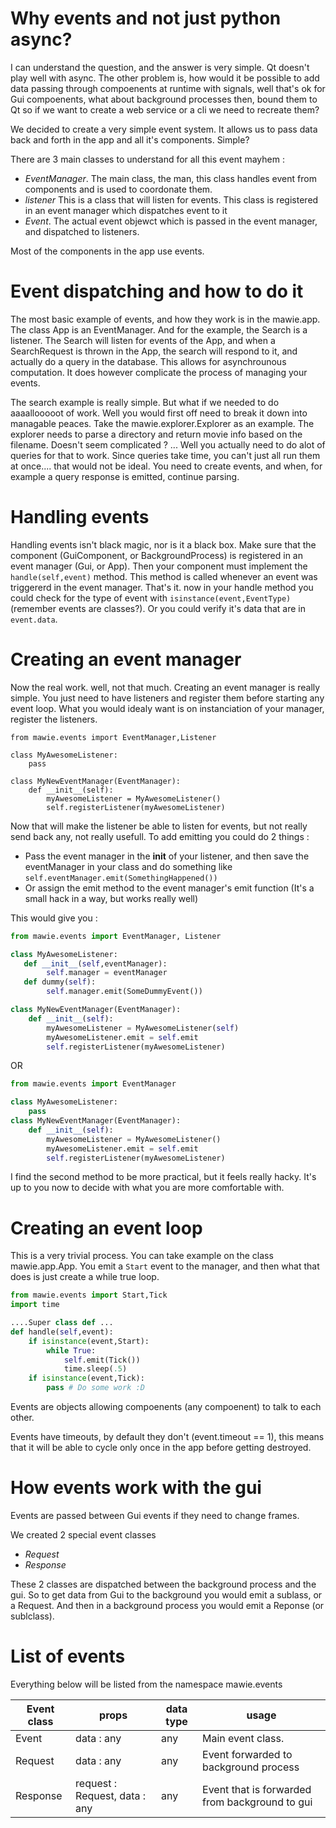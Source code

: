 # Why events and not just python async?

I can understand the question, and the answer is very simple. Qt doesn't play well with async.
The other problem is, how would it be possible to add data passing through compoenents at runtime with signals, well that's ok for Gui compoenents, what about background processes then, bound them to Qt so if we want to create a web service or a cli we need to recreate them?

We decided to create a very simple event system. It allows us to pass data back and forth in the app and all it's components. Simple?

There are 3 main classes to understand for all this event mayhem :

 - *EventManager*. The main class, the man, this class handles event from components and is used to coordonate them.
 - *listener* This is a class that will listen for events. This class is registered in an event manager which dispatches event to it
 - *Event*. The actual event objewct which is passed in the event manager, and dispatched to listeners.

Most of the components in the app use events.

# Event dispatching and how to do it

The most basic example of events, and how they work is in the mawie.app. The class App is an EventManager. And for the example, the Search is a listener.
The Search will listen for events of the App, and when a SearchRequest is thrown in the App, the search will respond to it, and actually do a query in the database.
This allows for asynchrounous computation. It does however complicate the process of managing your events.

The search example is really simple. But what if we needed to do aaaallooooot of work. Well you would first off need to break it down into managable peaces. Take the mawie.explorer.Explorer as an example.
The explorer needs to parse a directory and return movie info based on the filename. Doesn't seem complicated ? ... Well you actually need to do alot of queries for that to work.
Since queries take time, you can't just all run them at once.... that would not be ideal. You need to create events, and when, for example a query response is emitted, continue parsing.

# Handling events

Handling events isn't black magic, nor is it a black box. Make sure that the component (GuiComponent, or BackgroundProcess) is registered in an event manager (Gui, or App).
Then your component must implement the ```handle(self,event)``` method. This method is called whenever an event was triggererd in the event manager.
That's it. now in your handle method you could check for the type of event with ```isinstance(event,EventType)``` (remember events are classes?).
Or you could verify it's data that are in ```event.data```.

# Creating an event manager

Now the real work. well, not that much. Creating an event manager is really simple. You just need to have listeners and register them before starting any event loop.
What you would idealy want is on instanciation of your manager, register the listeners.

```
from mawie.events import EventManager,Listener

class MyAwesomeListener:
    pass

class MyNewEventManager(EventManager):
    def __init__(self):
        myAwesomeListener = MyAwesomeListener()
        self.registerListener(myAwesomeListener)
```

Now that will make the listener be able to listen for events, but not really send back any, not really usefull.
To add emitting you could do 2 things :
- Pass the event manager in the __init__ of your listener, and then save the eventManager in your class and do something like ```self.eventManager.emit(SomethingHappened())```
- Or assign the emit method to the event manager's emit function (It's a small hack in a way, but works really well)

This would give you :

```python
from mawie.events import EventManager, Listener

class MyAwesomeListener:
   def __init__(self,eventManager):
        self.manager = eventManager
   def dummy(self):
        self.manager.emit(SomeDummyEvent())

class MyNewEventManager(EventManager):
    def __init__(self):
        myAwesomeListener = MyAwesomeListener(self)
        myAwesomeListener.emit = self.emit
        self.registerListener(myAwesomeListener)
```

OR

```python
from mawie.events import EventManager

class MyAwesomeListener:
    pass
class MyNewEventManager(EventManager):
    def __init__(self):
        myAwesomeListener = MyAwesomeListener()
        myAwesomeListener.emit = self.emit
        self.registerListener(myAwesomeListener)
```

I find the second method to be more practical, but it feels really hacky. It's up to you now to decide with what you are more comfortable with.

# Creating an event loop

This is a very trivial process. You can take example on the class mawie.app.App. You emit a ```Start``` event to the manager, and then what that does is just create a while true loop.
```python
from mawie.events import Start,Tick
import time

....Super class def ...
def handle(self,event):
    if isinstance(event,Start):
        while True:
            self.emit(Tick())
            time.sleep(.5)
    if isinstance(event,Tick):
        pass # Do some work :D
```


Events are objects allowing compoenents (any compoenent) to talk to each other.

Events have timeouts, by default they don't (event.timeout == 1), this means that it will be able to cycle only once in the app before getting destroyed.

# How events work with the gui

Events are passed between Gui events if they need to change frames.

We created 2 special event classes
- *Request*
- *Response*

These 2 classes are dispatched between the background process and the gui. So to get data from Gui to the background you would emit a sublass, or a Request. And then in a background process you would emit a Reponse (or sublclass).

# List of events

Everything below will be listed from the namespace mawie.events

| Event class | props                         | data type | usage                                          |
|-------------|-------------------------------|-----------|------------------------------------------------|
| Event       | data : any                    | any       | Main event class.                              |
| Request     | data : any                    | any       | Event forwarded to background process          |
| Response    | request : Request, data : any | any       | Event that is forwarded from background to gui |
